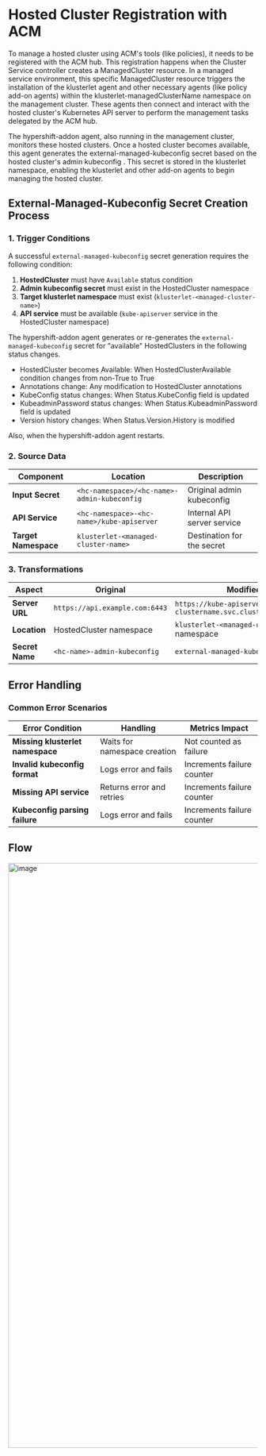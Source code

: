 # Hosted Cluster Registration with ACM

To manage a hosted cluster using ACM's tools (like policies), it needs to be registered with the ACM hub. This registration happens when the Cluster Service controller creates a ManagedCluster resource. In a managed service environment, this specific ManagedCluster resource triggers the installation of the klusterlet agent and other necessary agents (like policy add-on agents) within the klusterlet-managedClusterName namespace on the management cluster. These agents then connect and interact with the hosted cluster's Kubernetes API server to perform the management tasks delegated by the ACM hub.

The hypershift-addon agent, also running in the management cluster, monitors these hosted clusters. Once a hosted cluster becomes available, this agent generates the external-managed-kubeconfig secret based on the hosted cluster's admin kubeconfig . This secret is stored in the klusterlet namespace, enabling the klusterlet and other add-on agents to begin managing the hosted cluster.

## External-Managed-Kubeconfig Secret Creation Process

### 1. Trigger Conditions

A successful `external-managed-kubeconfig` secret generation requires the following condition:
1. **HostedCluster** must have `Available` status condition
2. **Admin kubeconfig secret** must exist in the HostedCluster namespace
3. **Target klusterlet namespace** must exist (`klusterlet-<managed-cluster-name>`)
4. **API service** must be available (`kube-apiserver` service in the HostedCluster namespace)

The hypershift-addon agent generates or re-generates the `external-managed-kubeconfig` secret for "available" HostedClusters in the following status changes.
- HostedCluster becomes Available: When HostedClusterAvailable condition changes from non-True to True
- Annotations change: Any modification to HostedCluster annotations
- KubeConfig status changes: When Status.KubeConfig field is updated
- KubeadminPassword status changes: When Status.KubeadminPassword field is updated
- Version history changes: When Status.Version.History is modified

Also, when the hypershift-addon agent restarts.


### 2. Source Data

| Component | Location | Description |
|-----------|----------|-------------|
| **Input Secret** | `<hc-namespace>/<hc-name>-admin-kubeconfig` | Original admin kubeconfig |
| **API Service** | `<hc-namespace>-<hc-name>/kube-apiserver` | Internal API server service |
| **Target Namespace** | `klusterlet-<managed-cluster-name>` | Destination for the secret |

### 3. Transformations

| **Aspect** | **Original** | **Modified** |
|------------|-------------|-------------|
| **Server URL** | `https://api.example.com:6443` | `https://kube-apiserver.namespace-clustername.svc.cluster.local:6443` |
| **Location** | HostedCluster namespace | `klusterlet-<managed-cluster-name>` namespace |
| **Secret Name** | `<hc-name>-admin-kubeconfig` | `external-managed-kubeconfig` |

## Error Handling

### Common Error Scenarios

| **Error Condition** | **Handling** | **Metrics Impact** |
|---------------------|--------------|-------------------|
| **Missing klusterlet namespace** | Waits for namespace creation | Not counted as failure |
| **Invalid kubeconfig format** | Logs error and fails | Increments failure counter |
| **Missing API service** | Returns error and retries | Increments failure counter |
| **Kubeconfig parsing failure** | Logs error and fails | Increments failure counter |

## Flow

<img width="1018" height="1179" alt="image" src="https://github.com/user-attachments/assets/a4168d61-db2b-467f-80b1-38421b79c171" />
